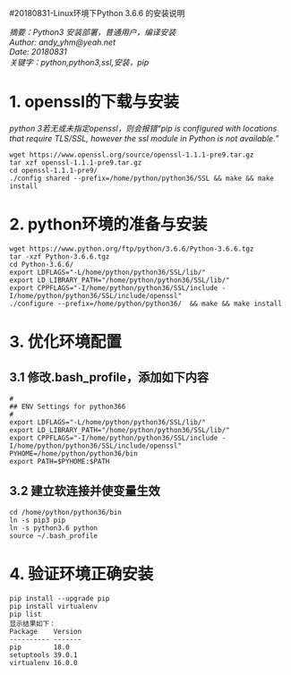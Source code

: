 #20180831-Linux环境下Python 3.6.6 的安装说明

_摘要：Python3 安装部署，普通用户，编译安装_  
_Author: andy_yhm@yeah.net_  
_Date: 20180831_  
_关键字：python,python3,ssl,安装，pip_    

# 1. openssl的下载与安装
_python 3若无或未指定openssl，则会报错“pip is configured with locations that require TLS/SSL, however the ssl module in Python is not available.”_
```shell
wget https://www.openssl.org/source/openssl-1.1.1-pre9.tar.gz
tar xzf openssl-1.1.1-pre9.tar.gz
cd openssl-1.1.1-pre9/
./config shared --prefix=/home/python/python36/SSL && make && make install
```

# 2. python环境的准备与安装
```shell
wget https://www.python.org/ftp/python/3.6.6/Python-3.6.6.tgz
tar -xzf Python-3.6.6.tgz
cd Python-3.6.6/
export LDFLAGS="-L/home/python/python36/SSL/lib/"
export LD_LIBRARY_PATH="/home/python/python36/SSL/lib/"
export CPPFLAGS="-I/home/python/python36/SSL/include -I/home/python/python36/SSL/include/openssl"
./configure --prefix=/home/python/python36/  && make && make install
```

# 3. 优化环境配置
## 3.1 修改.bash\_profile，添加如下内容
```
#
## ENV Settings for python366
#
export LDFLAGS="-L/home/python/python36/SSL/lib/"
export LD_LIBRARY_PATH="/home/python/python36/SSL/lib/"
export CPPFLAGS="-I/home/python/python36/SSL/include -I/home/python/python36/SSL/include/openssl"
PYHOME=/home/python/python36/bin
export PATH=$PYHOME:$PATH
```
## 3.2 建立软连接并使变量生效
```shell
cd /home/python/python36/bin
ln -s pip3 pip
ln -s python3.6 python
source ~/.bash_profile
```

# 4. 验证环境正确安装
```shell
pip install --upgrade pip
pip install virtualenv
pip list
显示结果如下：
Package    Version
---------- -------
pip        18.0
setuptools 39.0.1
virtualenv 16.0.0
```
